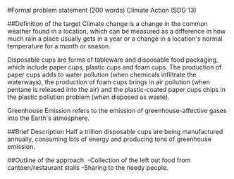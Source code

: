#Formal problem statement (200 words)
Climate Action (SDG 13)

##Definition of the target
Climate change is a change in the common weather found in a location, which can be measured as a difference in how much rain a place usually gets in a year or a change in a location's normal temperature for a month or season.

Disposable cups are forms of tableware and disposable food packaging, which include paper cups, plastic cups and foam cups. The production of paper cups adds to water pollution (when chemicals infiltrate the waterways), the production of foam cups brings in air pollution (when pentane is released into the air) and the plastic-coated paper cups chips in the plastic pollution problem (when disposed as waste). 

Greenhouse Emission refers to the emission of greenhouse-affective gases into the Earth's atmosphere.

##Brief Description
Half a trillion disposable cups are being manufactured annually, consuming lots of energy and producing tons of greenhouse emission.

##Outline of the approach.
-Collection of the left out food from canteen/restaurant stalls
-Sharing to the needy people. 